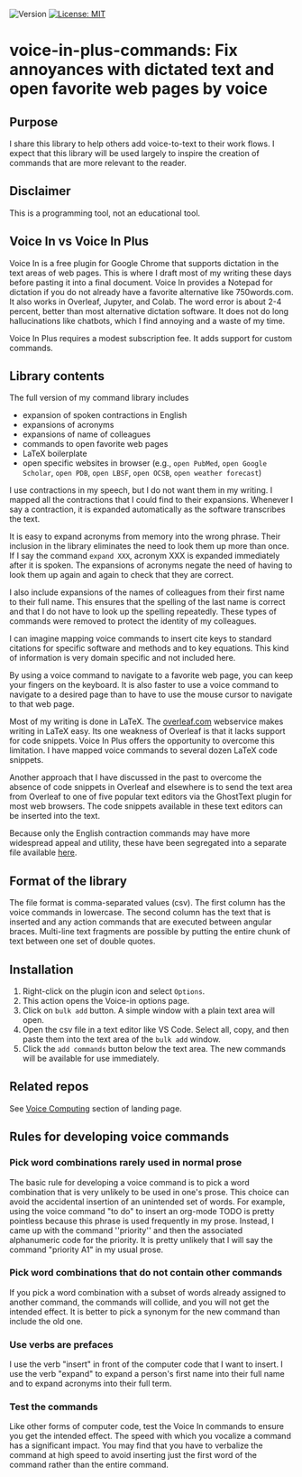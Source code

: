 ![Version](https://img.shields.io/static/v1?label=voice-in-plus-commands=0.1&color=brightcolor)
[![License: MIT](https://img.shields.io/badge/License-MIT-blue.svg)](https://opensource.org/licenses/MIT)


# voice-in-plus-commands: Fix annoyances with dictated text and open favorite web pages by voice

## Purpose

I share this library to help others add voice-to-text to their work flows. 
I expect that this library will be used largely to inspire the creation of commands that are more relevant to the reader.

## Disclaimer
This is a programming tool, not an educational tool.

## Voice In vs Voice In Plus
Voice In is a free plugin for Google Chrome that supports dictation in the text areas of web pages.
This is where I draft most of my writing these days before pasting it into a final document.
Voice In provides a Notepad for dictation if you do not already have a favorite alternative like 750words.com.
It also works in Overleaf, Jupyter, and Colab.
The word error is about 2-4 percent, better than most alternative dictation software.
It does not do long hallucinations like chatbots, which I find annoying and a waste of my time.

Voice In Plus requires a modest subscription fee.
It adds support for custom commands.

## Library contents
The full version of my command library includes 

- expansion of spoken contractions in English
- expansions of acronyms
- expansions of name of colleagues
- commands to open favorite web pages
- LaTeX boilerplate
- open specific websites in browser (e.g., `open PubMed`, `open Google Scholar`, `open PDB`, `open LBSF`, `open OCSB`, `open weather forecast`)

I use contractions in my speech, but I do not want them in my writing.
I mapped all the contractions that I could find to their expansions.
Whenever I say a contraction, it is expanded automatically as the software transcribes the text.

It is easy to expand acronyms from memory into the wrong phrase.
Their inclusion in the library eliminates the need to look them up more than once.
If I say the command `expand XXX`, acronym XXX is expanded immediately after it is spoken.
The expansions of acronyms negate the need of having to look them up again and again to check that they are correct.

I also include expansions of the names of colleagues from their first name to their full name.
This ensures that the spelling of the last name is correct and that I do not have to look up the spelling repeatedly.
These types of commands were removed to protect the identity of my colleagues.

I can imagine mapping voice commands to insert cite keys to standard citations for specific software and methods and to key equations.
This kind of information is very domain specific and not included here.

By using a voice command to navigate to a favorite web page, you can keep your fingers on the keyboard.
It is also faster to use a voice command to navigate to a desired page than to have to use the mouse cursor to navigate to that web page.

Most of my writing is done in LaTeX.
The [overleaf.com](https://www.overleaf.com/about/features-overview) webservice makes writing in LaTeX easy.
Its one weakness of Overleaf is that it lacks support for code snippets.
Voice In Plus offers the opportunity to overcome this limitation.
I have mapped voice commands to several dozen LaTeX code snippets.

Another approach that I have discussed in the past to overcome the absence of code snippets in Overleaf and elsewhere is to send the text area from Overleaf to one of five popular text editors via the GhostText plugin for most web browsers.
The code snippets available in these text editors can be inserted into the text.

Because only the English contraction commands may have more widespread appeal and utility, these have been segregated into a separate file available [here](https://github.com/MooersLab/voice-in-plus-contractions).

## Format of the library
The file format is comma-separated values (csv).
The first column has the voice commands in lowercase.
The second column has the text that is inserted and any action commands that are executed between angular braces.
Multi-line text fragments are possible by putting the entire chunk of text between one set of double quotes.

## Installation
1. Right-click on the plugin icon and select `Options`.
2. This action opens the Voice-in options page. 
3. Click on `bulk add` button. A simple window with a plain text area will open.
4. Open the csv file in a text editor like VS Code. Select all, copy, and then paste them into the text area of the `bulk add` window.
5. Click the `add commands` button below the text area. The new commands will be available for use immediately.

## Related repos
See [Voice Computing](https://github.com/MooersLab/MooersLab?tab=readme-ov-file#voice-computing) section of landing page.

## Rules for developing voice commands

### Pick word combinations rarely used in normal prose
The basic rule for developing a voice command is to pick a word combination that is very unlikely to be used in one's prose.
This choice can avoid the accidental insertion of an unintended set of words.
For example, using the voice command "to do" to insert an org-mode TODO is pretty pointless because this phrase is used frequently in my prose.
Instead, I came up with the command ''priority'' and then the associated alphanumeric code for the priority. 
It is pretty unlikely that I will say the command "priority A1" in my usual prose.

### Pick word combinations that do not contain other commands
If you pick a word combination with a subset of words already assigned to another command, the commands will collide, and you will not get the intended effect.
It is better to pick a synonym for the new command than include the old one.

### Use verbs are prefaces
I use the verb "insert" in front of the computer code that I want to insert.
I use the verb "expand" to expand a person's first name into their full name and to expand acronyms into their full term.

### Test the commands
Like other forms of computer code, test the Voice In commands to ensure you get the intended effect.
The speed with which you vocalize a command has a significant impact.
You may find that you have to verbalize the command at high speed to avoid inserting just the first word of the command rather than the entire command.


